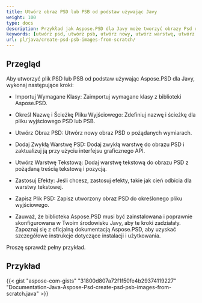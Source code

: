 ```yaml
---
title: Utwórz obraz PSD lub PSB od podstaw używając Javy
weight: 100
type: docs
description: Przykład jak Aspose.PSD dla Javy może tworzyć obrazy Psd od podstaw
keywords: [utwórz psd, utwórz psb, utwórz nowy, utwórz warstwę, utwórz warstwę tekstową, psd api, java, przykład kodu]
url: pl/java/create-psd-psb-images-from-scratch/
---
```


## **Przegląd**
Aby utworzyć plik PSD lub PSB od podstaw używając Aspose.PSD dla Javy, wykonaj następujące kroki:

- Importuj Wymagane Klasy: Zaimportuj wymagane klasy z biblioteki Aspose.PSD.

- Określ Nazwę i Ścieżkę Pliku Wyjściowego: Zdefiniuj nazwę i ścieżkę dla pliku wyjściowego PSD lub PSB.

- Utwórz Obraz PSD: Utwórz nowy obraz PSD o pożądanych wymiarach.

- Dodaj Zwykłą Warstwę PSD: Dodaj zwykłą warstwę do obrazu PSD i zaktualizuj ją przy użyciu interfejsu graficznego API.

- Utwórz Warstwę Tekstową: Dodaj warstwę tekstową do obrazu PSD z pożądaną treścią tekstową i pozycją.

- Zastosuj Efekty: Jeśli chcesz, zastosuj efekty, takie jak cień odbicia dla warstwy tekstowej.

- Zapisz Plik PSD: Zapisz utworzony obraz PSD do określonego pliku wyjściowego.

- Zauważ, że biblioteka Aspose.PSD musi być zainstalowana i poprawnie skonfigurowana w Twoim środowisku Javy, aby te kroki zadziałały. Zapoznaj się z oficjalną dokumentacją Aspose.PSD, aby uzyskać szczegółowe instrukcje dotyczące instalacji i użytkowania.

Proszę sprawdź pełny przykład.

## **Przykład**
{{< gist "aspose-com-gists" "31800d807a72f1f50fe4b29374119227" "Documentation-Java-Aspose-Psd-create-psd-psb-images-from-scratch.java" >}}
